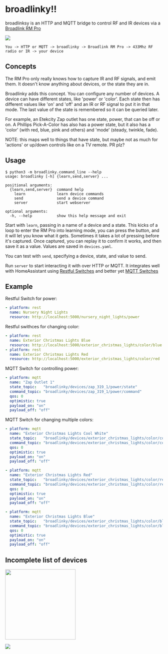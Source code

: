 broadlinky!!
============

broadlinksy is an HTTP and MQTT bridge to control RF and IR devices via a [Broadlink RM Pro](http://www.ibroadlink.com/rm/)

<a href="https://www.amazon.com/Broadlink-Automation-Universal-Compatible-Smartphones-IR/dp/B01GIXZDKO"><img src="https://images-na.ssl-images-amazon.com/images/I/319nCGssbhL.jpg"></a>

```
You -> HTTP or MQTT -> broadlinky -> Broadlink RM Pro -> 433Mhz RF radio or IR -> your device
```

Concepts
--------

The RM Pro only really knows how to capture IR and RF signals, and emit them. It doesn't know anything about devices, or the state they are in.

Broadlinky adds this concept. You can configure any number of devices. A device can have different states, like 'power' or 'color'. Each state then has different values like 'on' and 'off' and an IR or RF signal to put it in that mode. The last value of the state is remembered so it can be queried later.

For example, an Etekcity Zap outlet has one state, power, that can be off or on. A Phillips Pick-A-Color has also has a power state, but it also has a 'color' (with red, blue, pink and others) and 'mode' (steady, twinkle, fade).

NOTE: this maps well to things that have state, but maybe not as much for 'actions' or up/down controls like on a TV remote. PR plz?

Usage
-----

```
$ python3 -m broadlinky.command_line --help
usage: broadlinky [-h] {learn,send,server} ...

positional arguments:
  {learn,send,server}  command help
    learn              learn device commands
    send               send a device command
    server             start webserver

optional arguments:
  -h, --help           show this help message and exit
```

Start with `learn`, passing in a name of a device and a state. This kicks of a loop to enter the RM Pro into learning mode, you can press the button, and it will let you know what it gets. Sometimes it takes a lot of pressing before it's captured. Once captured, you can replay it to confirm it works, and then save it as a value. Values are saved in `devices.yaml`.

You can test with `send`, specifying a device, state, and value to send.

Run `server` to start interacting it with over HTTP or MQTT. It integrates well with HomeAssistant using [Restful Switches](https://home-assistant.io/components/switch.rest/) and better yet [MQTT Switches](https://home-assistant.io/components/switch.mqtt/)

Example
-------

Restful Switch for power:

```yaml
- platform: rest
  name: Nursery Night Lights
  resource: http://localhost:5000/nursery_night_lights/power
```

Restful swithces for changing color:

```yaml
- platform: rest
  name: Exterior Christmas Lights Blue
  resource: http://localhost:5000/exterior_christmas_lights/color/blue
- platform: rest
  name: Exterior Christmas Lights Red
  resource: http://localhost:5000/exterior_christmas_lights/color/red
```

MQTT Switch for controlling power:

```yaml
- platform: mqtt
  name: "Zap Outlet 1"
  state_topic:   "broadlinky/devices/zap_319_1/power/state"
  command_topic: "broadlinky/devices/zap_319_1/power/command"
  qos: 0
  optimistic: true
  payload_on: "on"
  payload_off: "off"
```

MQTT Switch for changing multiple colors:

```yaml
- platform: mqtt
  name: "Exterior Christmas Lights Cool White"
  state_topic:   "broadlinky/devices/exterior_christmas_lights/color/cool_white/state"
  command_topic: "broadlinky/devices/exterior_christmas_lights/color/cool_white/command"
  qos: 0
  optimistic: true
  payload_on: "on"
  payload_off: "off"

- platform: mqtt
  name: "Exterior Christmas Lights Red"
  state_topic:   "broadlinky/devices/exterior_christmas_lights/color/red/state"
  command_topic: "broadlinky/devices/exterior_christmas_lights/color/red/command"
  qos: 0
  optimistic: true
  payload_on: "on"
  payload_off: "off"

- platform: mqtt
  name: "Exterior Christmas Lights Blue"
  state_topic:   "broadlinky/devices/exterior_christmas_lights/color/blue/state"
  command_topic: "broadlinky/devices/exterior_christmas_lights/color/blue/command"
  qos: 0
  optimistic: true
  payload_on: "on"
  payload_off: "off"
```


Incomplete list of devices
--------------------------

<a href="https://www.amazon.com/Etekcity-Programmable-Electrical-Household-Appliances/dp/B00DQELHBS"><img src="https://cloud.githubusercontent.com/assets/260/10120707/3a85de1a-6497-11e5-86a5-f26cbd11de3d.jpeg" width="225"></a>

<a href="http://www.target.com/p/philips-25-ct-led-c9-faceted-pick-a-color-string-lights-with-remote-multicolored/-/A-50873237"><img src="http://target.scene7.com/is/image/Target/50873237?wid=450&hei=450&fmt=pjpeg"></a>
